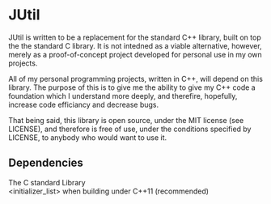 # JUtil
JUtil is written to be a replacement for the standard C++ library, built on top the the standard C library. It is not intedned as a viable alternative, however, merely as a proof-of-concept project developed for personal use in my own projects. 

All of my personal programming projects, written in C++, will depend on this library. The purpose of this is to give me the ability to give my C++ code a foundation which I understand more deeply, and therefire, hopefully, increase code efficiancy and decrease bugs. 

That being said, this library is open source, under the MIT license (see LICENSE), and therefore is free of use, under the conditions specified by LICENSE, to anybody who would want to use it.

## Dependencies
The C standard Library  
<initializer_list> when building under C++11 (recommended)  
